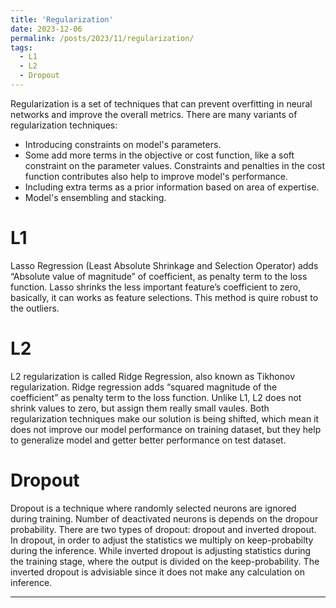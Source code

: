 ```yaml
---
title: 'Regularization'
date: 2023-12-06
permalink: /posts/2023/11/regularization/
tags:
  - L1
  - L2
  - Dropout
---
```


Regularization is a set of techniques that can prevent overfitting in neural networks and improve the overall metrics.
There are many variants of regularization techniques:

- Introducing constraints on model's parameters.
- Some add more terms in the objective or cost function, like a soft constraint on the parameter values. Constraints and penalties in the cost function contributes also help to improve model's performance.
- Including extra terms as a prior information based on area of expertise.
- Model's ensembling and stacking.

L1
======
Lasso Regression (Least Absolute Shrinkage and Selection Operator) adds “Absolute value of magnitude” of coefficient, as penalty term to the loss function.
Lasso shrinks the less important feature’s coefficient to zero, basically, it can works as feature selections. This method is quire robust to the outliers.

L2
======
L2 regularization is called Ridge Regression, also known as Tikhonov regularization.
Ridge regression adds “squared magnitude of the coefficient” as penalty term to the loss function. Unlike L1, L2 does not
shrink values to zero, but assign them really small vaules. Both regularization techniques make our solution is being shifted, which mean
it does not improve our model performance on training dataset, but they help to generalize model and getter better performance on test dataset.

Dropout
======
Dropout is a technique where randomly selected neurons are ignored during training. Number of deactivated neurons is depends on the dropour probability.
There are two types of dropout: dropout and inverted dropout. In dropout, in order to adjust the statistics we multiply on keep-probabilty during the inference.
While inverted dropout is adjusting statistics during the training stage, where the output is divided on the keep-probability. The inverted dropout is 
advisiable since it does not make any calculation on inference.

------
